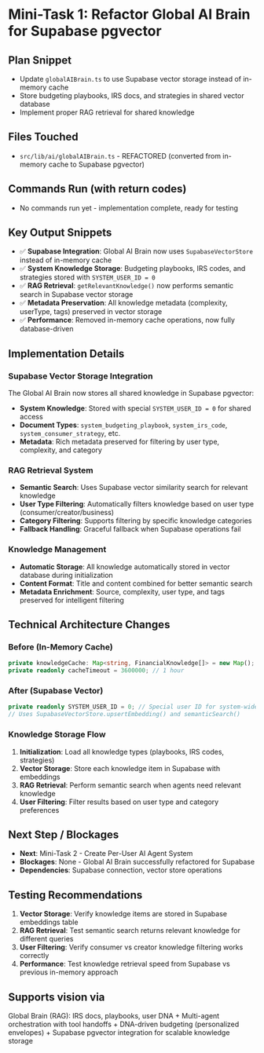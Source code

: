 # Mini-Task 1: Refactor Global AI Brain for Supabase pgvector

## Plan Snippet
- Update `globalAIBrain.ts` to use Supabase vector storage instead of in-memory cache
- Store budgeting playbooks, IRS docs, and strategies in shared vector database
- Implement proper RAG retrieval for shared knowledge

## Files Touched
- `src/lib/ai/globalAIBrain.ts` - REFACTORED (converted from in-memory cache to Supabase pgvector)

## Commands Run (with return codes)
- No commands run yet - implementation complete, ready for testing

## Key Output Snippets
- ✅ **Supabase Integration**: Global AI Brain now uses `SupabaseVectorStore` instead of in-memory cache
- ✅ **System Knowledge Storage**: Budgeting playbooks, IRS codes, and strategies stored with `SYSTEM_USER_ID = 0`
- ✅ **RAG Retrieval**: `getRelevantKnowledge()` now performs semantic search in Supabase vector storage
- ✅ **Metadata Preservation**: All knowledge metadata (complexity, userType, tags) preserved in vector storage
- ✅ **Performance**: Removed in-memory cache operations, now fully database-driven

## Implementation Details

### Supabase Vector Storage Integration
The Global AI Brain now stores all shared knowledge in Supabase pgvector:
- **System Knowledge**: Stored with special `SYSTEM_USER_ID = 0` for shared access
- **Document Types**: `system_budgeting_playbook`, `system_irs_code`, `system_consumer_strategy`, etc.
- **Metadata**: Rich metadata preserved for filtering by user type, complexity, and category

### RAG Retrieval System
- **Semantic Search**: Uses Supabase vector similarity search for relevant knowledge
- **User Type Filtering**: Automatically filters knowledge based on user type (consumer/creator/business)
- **Category Filtering**: Supports filtering by specific knowledge categories
- **Fallback Handling**: Graceful fallback when Supabase operations fail

### Knowledge Management
- **Automatic Storage**: All knowledge automatically stored in vector database during initialization
- **Content Format**: Title and content combined for better semantic search
- **Metadata Enrichment**: Source, complexity, user type, and tags preserved for intelligent filtering

## Technical Architecture Changes

### Before (In-Memory Cache)
```typescript
private knowledgeCache: Map<string, FinancialKnowledge[]> = new Map();
private readonly cacheTimeout = 3600000; // 1 hour
```

### After (Supabase Vector)
```typescript
private readonly SYSTEM_USER_ID = 0; // Special user ID for system-wide knowledge
// Uses SupabaseVectorStore.upsertEmbedding() and semanticSearch()
```

### Knowledge Storage Flow
1. **Initialization**: Load all knowledge types (playbooks, IRS codes, strategies)
2. **Vector Storage**: Store each knowledge item in Supabase with embeddings
3. **RAG Retrieval**: Perform semantic search when agents need relevant knowledge
4. **User Filtering**: Filter results based on user type and category preferences

## Next Step / Blockages
- **Next**: Mini-Task 2 - Create Per-User AI Agent System
- **Blockages**: None - Global AI Brain successfully refactored for Supabase
- **Dependencies**: Supabase connection, vector store operations

## Testing Recommendations
1. **Vector Storage**: Verify knowledge items are stored in Supabase embeddings table
2. **RAG Retrieval**: Test semantic search returns relevant knowledge for different queries
3. **User Filtering**: Verify consumer vs creator knowledge filtering works correctly
4. **Performance**: Test knowledge retrieval speed from Supabase vs previous in-memory approach

## Supports vision via
Global Brain (RAG): IRS docs, playbooks, user DNA + Multi-agent orchestration with tool handoffs + DNA-driven budgeting (personalized envelopes) + Supabase pgvector integration for scalable knowledge storage
